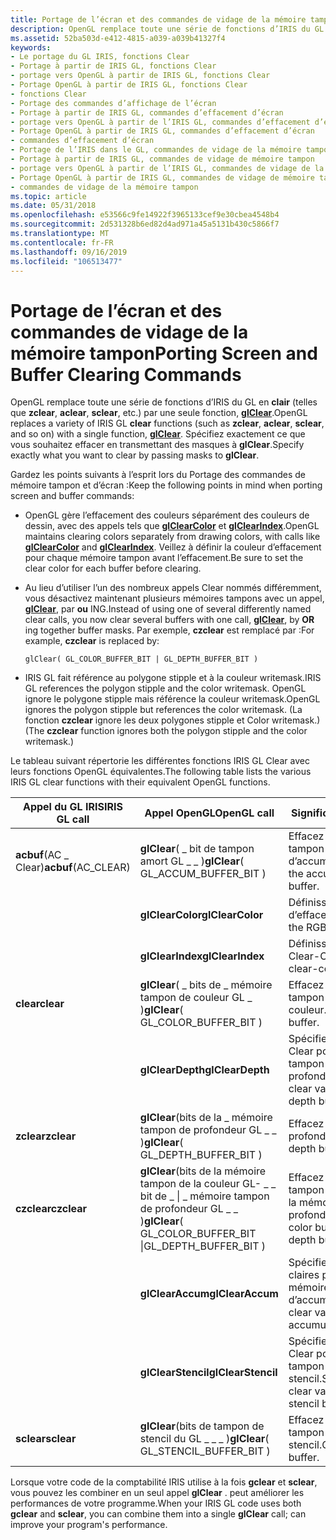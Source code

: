 ```yaml
---
title: Portage de l’écran et des commandes de vidage de la mémoire tampon
description: OpenGL remplace toute une série de fonctions d’IRIS du GL en clair (telles que zclear, aclear, sclear, etc.) par une seule fonction, glClear. Spécifiez exactement ce que vous souhaitez effacer en transmettant des masques à glClear.
ms.assetid: 52ba503d-e412-4815-a039-a039b41327f4
keywords:
- Le portage du GL IRIS, fonctions Clear
- Portage à partir de IRIS GL, fonctions Clear
- portage vers OpenGL à partir de IRIS GL, fonctions Clear
- Portage OpenGL à partir de IRIS GL, fonctions Clear
- fonctions Clear
- Portage des commandes d’affichage de l’écran
- Portage à partir de IRIS GL, commandes d’effacement d’écran
- portage vers OpenGL à partir de l’IRIS GL, commandes d’effacement d’écran
- Portage OpenGL à partir de IRIS GL, commandes d’effacement d’écran
- commandes d’effacement d’écran
- Portage de l’IRIS dans le GL, commandes de vidage de la mémoire tampon
- Portage à partir de IRIS GL, commandes de vidage de mémoire tampon
- portage vers OpenGL à partir de l’IRIS GL, commandes de vidage de la mémoire tampon
- Portage OpenGL à partir de IRIS GL, commandes de vidage de mémoire tampon
- commandes de vidage de la mémoire tampon
ms.topic: article
ms.date: 05/31/2018
ms.openlocfilehash: e53566c9fe14922f3965133cef9e30cbea4548b4
ms.sourcegitcommit: 2d531328b6ed82d4ad971a45a5131b430c5866f7
ms.translationtype: MT
ms.contentlocale: fr-FR
ms.lasthandoff: 09/16/2019
ms.locfileid: "106513477"
---
```

# <a name="porting-screen-and-buffer-clearing-commands"></a><span data-ttu-id="03aa4-119">Portage de l’écran et des commandes de vidage de la mémoire tampon</span><span class="sxs-lookup"><span data-stu-id="03aa4-119">Porting Screen and Buffer Clearing Commands</span></span>

<span data-ttu-id="03aa4-120">OpenGL remplace toute une série de fonctions d’IRIS du GL en **clair** (telles que **zclear**, **aclear**, **sclear**, etc.) par une seule fonction, [**glClear**](glclear.md).</span><span class="sxs-lookup"><span data-stu-id="03aa4-120">OpenGL replaces a variety of IRIS GL **clear** functions (such as **zclear**, **aclear**, **sclear**, and so on) with a single function, [**glClear**](glclear.md).</span></span> <span data-ttu-id="03aa4-121">Spécifiez exactement ce que vous souhaitez effacer en transmettant des masques à **glClear**.</span><span class="sxs-lookup"><span data-stu-id="03aa4-121">Specify exactly what you want to clear by passing masks to **glClear**.</span></span>

<span data-ttu-id="03aa4-122">Gardez les points suivants à l’esprit lors du Portage des commandes de mémoire tampon et d’écran :</span><span class="sxs-lookup"><span data-stu-id="03aa4-122">Keep the following points in mind when porting screen and buffer commands:</span></span>

-   <span data-ttu-id="03aa4-123">OpenGL gère l’effacement des couleurs séparément des couleurs de dessin, avec des appels tels que [**glClearColor**](glclearcolor.md) et [**glClearIndex**](glclearindex.md).</span><span class="sxs-lookup"><span data-stu-id="03aa4-123">OpenGL maintains clearing colors separately from drawing colors, with calls like [**glClearColor**](glclearcolor.md) and [**glClearIndex**](glclearindex.md).</span></span> <span data-ttu-id="03aa4-124">Veillez à définir la couleur d’effacement pour chaque mémoire tampon avant l’effacement.</span><span class="sxs-lookup"><span data-stu-id="03aa4-124">Be sure to set the clear color for each buffer before clearing.</span></span>
-   <span data-ttu-id="03aa4-125">Au lieu d’utiliser l’un des nombreux appels Clear nommés différemment, vous désactivez maintenant plusieurs mémoires tampons avec un appel, [**glClear**](glclear.md), par **ou** ING.</span><span class="sxs-lookup"><span data-stu-id="03aa4-125">Instead of using one of several differently named clear calls, you now clear several buffers with one call, [**glClear**](glclear.md), by **OR** ing together buffer masks.</span></span> <span data-ttu-id="03aa4-126">Par exemple, **czclear** est remplacé par :</span><span class="sxs-lookup"><span data-stu-id="03aa4-126">For example, **czclear** is replaced by:</span></span>

    ``` syntax
    glClear( GL_COLOR_BUFFER_BIT | GL_DEPTH_BUFFER_BIT )
    ```

-   <span data-ttu-id="03aa4-127">IRIS GL fait référence au polygone stipple et à la couleur writemask.</span><span class="sxs-lookup"><span data-stu-id="03aa4-127">IRIS GL references the polygon stipple and the color writemask.</span></span> <span data-ttu-id="03aa4-128">OpenGL ignore le polygone stipple mais référence la couleur writemask.</span><span class="sxs-lookup"><span data-stu-id="03aa4-128">OpenGL ignores the polygon stipple but references the color writemask.</span></span> <span data-ttu-id="03aa4-129">(La fonction **czclear** ignore les deux polygones stipple et Color writemask.)</span><span class="sxs-lookup"><span data-stu-id="03aa4-129">(The **czclear** function ignores both the polygon stipple and the color writemask.)</span></span>

<span data-ttu-id="03aa4-130">Le tableau suivant répertorie les différentes fonctions IRIS GL Clear avec leurs fonctions OpenGL équivalentes.</span><span class="sxs-lookup"><span data-stu-id="03aa4-130">The following table lists the various IRIS GL clear functions with their equivalent OpenGL functions.</span></span>



| <span data-ttu-id="03aa4-131">Appel du GL IRIS</span><span class="sxs-lookup"><span data-stu-id="03aa4-131">IRIS GL call</span></span>         | <span data-ttu-id="03aa4-132">Appel OpenGL</span><span class="sxs-lookup"><span data-stu-id="03aa4-132">OpenGL call</span></span>                                                               | <span data-ttu-id="03aa4-133">Signification</span><span class="sxs-lookup"><span data-stu-id="03aa4-133">Meaning</span></span>                                           |
|----------------------|---------------------------------------------------------------------------|---------------------------------------------------|
| <span data-ttu-id="03aa4-134">**acbuf**(AC \_ Clear)</span><span class="sxs-lookup"><span data-stu-id="03aa4-134">**acbuf**(AC\_CLEAR)</span></span> | <span data-ttu-id="03aa4-135">**glClear**( \_ bit de tampon amort GL \_ \_ )</span><span class="sxs-lookup"><span data-stu-id="03aa4-135">**glClear**( GL\_ACCUM\_BUFFER\_BIT )</span></span>                                     | <span data-ttu-id="03aa4-136">Effacez la mémoire tampon d’accumulation.</span><span class="sxs-lookup"><span data-stu-id="03aa4-136">Clear the accumulation buffer.</span></span>                    |
|                      | <span data-ttu-id="03aa4-137">**glClearColor**</span><span class="sxs-lookup"><span data-stu-id="03aa4-137">**glClearColor**</span></span>                                                          | <span data-ttu-id="03aa4-138">Définissez la couleur d’effacement RVBA.</span><span class="sxs-lookup"><span data-stu-id="03aa4-138">Set the RGBA clear color.</span></span>                         |
|                      | <span data-ttu-id="03aa4-139">**glClearIndex**</span><span class="sxs-lookup"><span data-stu-id="03aa4-139">**glClearIndex**</span></span>                                                          | <span data-ttu-id="03aa4-140">Définissez l’index Clear-Color.</span><span class="sxs-lookup"><span data-stu-id="03aa4-140">Set the clear-color index.</span></span>                        |
| <span data-ttu-id="03aa4-141">**clear**</span><span class="sxs-lookup"><span data-stu-id="03aa4-141">**clear**</span></span>            | <span data-ttu-id="03aa4-142">**glClear**( \_ bits de \_ mémoire tampon de couleur GL \_ )</span><span class="sxs-lookup"><span data-stu-id="03aa4-142">**glClear**( GL\_COLOR\_BUFFER\_BIT )</span></span>                                     | <span data-ttu-id="03aa4-143">Effacez la mémoire tampon de couleur.</span><span class="sxs-lookup"><span data-stu-id="03aa4-143">Clear the color buffer.</span></span>                           |
|                      | <span data-ttu-id="03aa4-144">**glClearDepth**</span><span class="sxs-lookup"><span data-stu-id="03aa4-144">**glClearDepth**</span></span>                                                          | <span data-ttu-id="03aa4-145">Spécifiez la valeur Clear pour la mémoire tampon de profondeur.</span><span class="sxs-lookup"><span data-stu-id="03aa4-145">Specify the clear value for the depth buffer.</span></span>     |
| <span data-ttu-id="03aa4-146">**zclear**</span><span class="sxs-lookup"><span data-stu-id="03aa4-146">**zclear**</span></span>           | <span data-ttu-id="03aa4-147">**glClear**(bits de la \_ mémoire tampon de profondeur GL \_ \_ )</span><span class="sxs-lookup"><span data-stu-id="03aa4-147">**glClear**( GL\_DEPTH\_BUFFER\_BIT )</span></span>                                     | <span data-ttu-id="03aa4-148">Effacez le tampon de profondeur.</span><span class="sxs-lookup"><span data-stu-id="03aa4-148">Clear the depth buffer.</span></span>                           |
| <span data-ttu-id="03aa4-149">**czclear**</span><span class="sxs-lookup"><span data-stu-id="03aa4-149">**czclear**</span></span>          | <span data-ttu-id="03aa4-150">**glClear**(bits de la mémoire tampon de la couleur GL- \_ \_ bit de \_ \| \_ mémoire tampon de profondeur GL \_ \_ )</span><span class="sxs-lookup"><span data-stu-id="03aa4-150">**glClear**( GL\_COLOR\_BUFFER\_BIT \|GL\_DEPTH\_BUFFER\_BIT )</span></span><br/> | <span data-ttu-id="03aa4-151">Effacez la mémoire tampon de couleur et la mémoire tampon de profondeur.</span><span class="sxs-lookup"><span data-stu-id="03aa4-151">Clear the color buffer and the depth buffer.</span></span>      |
|                      | <span data-ttu-id="03aa4-152">**glClearAccum**</span><span class="sxs-lookup"><span data-stu-id="03aa4-152">**glClearAccum**</span></span>                                                          | <span data-ttu-id="03aa4-153">Spécifiez des valeurs claires pour la mémoire tampon d’accumulation.</span><span class="sxs-lookup"><span data-stu-id="03aa4-153">Specify clear values for the accumulation buffer.</span></span> |
|                      | <span data-ttu-id="03aa4-154">**glClearStencil**</span><span class="sxs-lookup"><span data-stu-id="03aa4-154">**glClearStencil**</span></span>                                                        | <span data-ttu-id="03aa4-155">Spécifiez la valeur Clear pour la mémoire tampon du stencil.</span><span class="sxs-lookup"><span data-stu-id="03aa4-155">Specify the clear value for the stencil buffer.</span></span>   |
| <span data-ttu-id="03aa4-156">**sclear**</span><span class="sxs-lookup"><span data-stu-id="03aa4-156">**sclear**</span></span>           | <span data-ttu-id="03aa4-157">**glClear**(bits de tampon de stencil du GL \_ \_ \_ )</span><span class="sxs-lookup"><span data-stu-id="03aa4-157">**glClear**( GL\_STENCIL\_BUFFER\_BIT )</span></span>                                   | <span data-ttu-id="03aa4-158">Effacez la mémoire tampon du stencil.</span><span class="sxs-lookup"><span data-stu-id="03aa4-158">Clear the stencil buffer.</span></span>                         |



 

<span data-ttu-id="03aa4-159">Lorsque votre code de la comptabilité IRIS utilise à la fois **gclear** et **sclear**, vous pouvez les combiner en un seul appel **glClear** . peut améliorer les performances de votre programme.</span><span class="sxs-lookup"><span data-stu-id="03aa4-159">When your IRIS GL code uses both **gclear** and **sclear**, you can combine them into a single **glClear** call; can improve your program's performance.</span></span>

 

 






